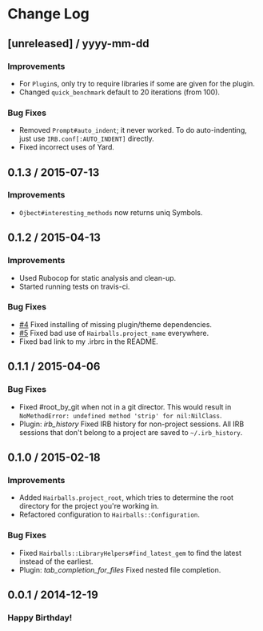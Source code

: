 # Change Log

## [unreleased] / yyyy-mm-dd

### Improvements

* For `Plugin`s, only try to require libraries if some are given for the plugin.
* Changed `quick_benchmark` default to 20 iterations (from 100).

### Bug Fixes

* Removed `Prompt#auto_indent`; it never worked. To do auto-indenting, just use
  `IRB.conf[:AUTO_INDENT]` directly.
* Fixed incorrect uses of Yard.

## 0.1.3 / 2015-07-13

### Improvements

* `Ojbect#interesting_methods` now returns uniq Symbols.

## 0.1.2 / 2015-04-13

### Improvements

* Used Rubocop for static analysis and clean-up.
* Started running tests on travis-ci.

### Bug Fixes

* [#4](https://github.com/turboladen/hairballs/issues/4) Fixed installing of
  missing plugin/theme dependencies.
* [#5](https://github.com/turboladen/hairballs/issues/5) Fixed bad use of
  `Hairballs.project_name` everywhere.
* Fixed bad link to my .irbrc in the README.

## 0.1.1 / 2015-04-06

### Bug Fixes

* Fixed #root_by_git when not in a git director. This would result in
  `NoMethodError: undefined method 'strip' for nil:NilClass`.
* Plugin: *irb_history* Fixed IRB history for non-project sessions. All IRB
  sessions that don't belong to a project are saved to `~/.irb_history`.

## 0.1.0 / 2015-02-18

### Improvements

* Added `Hairballs.project_root`, which tries to determine the root directory
  for the project you're working in.
* Refactored configuration to `Hairballs::Configuration`.

### Bug Fixes

* Fixed `Hairballs::LibraryHelpers#find_latest_gem` to find the latest instead
  of the earliest.
* Plugin: *tab_completion_for_files* Fixed nested file completion.

## 0.0.1 / 2014-12-19

### Happy Birthday!
